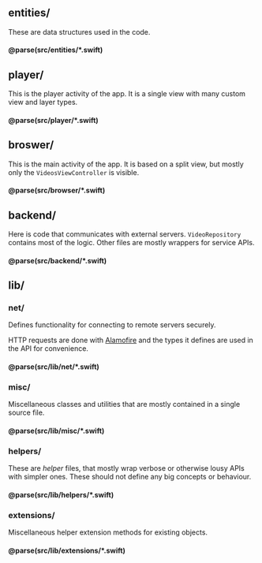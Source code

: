 
## entities/

These are data structures used in the code.

#### @parse(src/entities/*.swift)

## player/

This is the player activity of the app. It is a single view with many custom view and layer types.

#### @parse(src/player/*.swift)

## broswer/

This is the main activity of the app. It is based on a split view, but mostly only the `VideosViewController` is visible.

#### @parse(src/browser/*.swift)

## backend/

Here is code that communicates with external servers. `VideoRepository` contains most of the logic. Other files are mostly wrappers for service APIs.

#### @parse(src/backend/*.swift)

## lib/

### net/

Defines functionality for connecting to remote servers securely.

HTTP requests are done with [Alamofire](https://github.com/Alamofire/Alamofire) and the types it defines are used in the API for convenience.

#### @parse(src/lib/net/*.swift)

### misc/

Miscellaneous classes and utilities that are mostly contained in a single source file.

#### @parse(src/lib/misc/*.swift)

### helpers/

These are _helper_ files, that mostly wrap verbose or otherwise lousy APIs with simpler ones.
These should not define any big concepts or behaviour.

#### @parse(src/lib/helpers/*.swift)

### extensions/

Miscellaneous helper extension methods for existing objects.

#### @parse(src/lib/extensions/*.swift)

